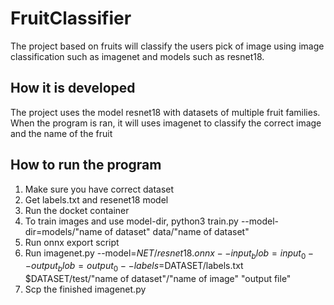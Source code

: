 # FruitClassifier

The project based on fruits will classify the users pick of image using image classification such as imagenet and models such as resnet18.


## How it is developed

The project uses the model resnet18 with datasets of multiple fruit families. When the program is ran, it will uses imagenet to classify the correct image and the name of the fruit


## How to run the program

1. Make sure you have correct dataset
2. Get labels.txt and resenet18 model
3. Run the docket container
4. To train images and use model-dir, python3 train.py --model-dir=models/"name of dataset" data/"name of dataset"
5. Run onnx export script
6. Run imagenet.py --model=$NET/resnet18.onnx --input_blob=input_0 --output_blob=output_0 --labels=$DATASET/labels.txt $DATASET/test/"name of dataset"/"name of image" "output file"
7. Scp the finished imagenet.py
